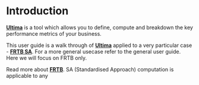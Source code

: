 # Introduction
**[Ultima](https://ultimabi.uk/)** is a tool which allows you to define, compute and breakdown the key performance metrics of your business.

This user guide is a walk through of **[Ultima](https://ultimabi.uk/)** applied to a very particular case - **[FRTB SA](https://www.bis.org/bcbs/publ/d457.pdf)**. For a more general usecase refer to the general user guide. Here we will focus on FRTB only.

Read more about **[FRTB](https://en.wikipedia.org/wiki/Fundamental_Review_of_the_Trading_Book)**. SA (Standardised Approach) computation is applicable to any 